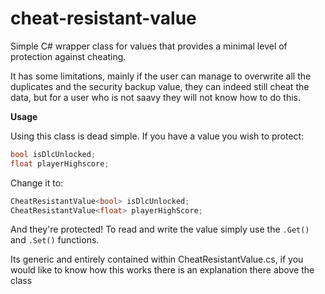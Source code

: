 # cheat-resistant-value
Simple C# wrapper class for values that provides a minimal level of protection against cheating.

It has some limitations, mainly if the user can manage to overwrite all the duplicates and the security backup value, they can indeed still cheat the data, but for a user who is not saavy they will not know how to do this.

**Usage**

Using this class is dead simple. If you have a value you wish to protect:

```cpp
bool isDlcUnlocked;
float playerHighscore;
```
Change it to:
```cpp
CheatResistantValue<bool> isDlcUnlocked;
CheatResistantValue<float> playerHighScore;
```
And they're protected! To read and write the value simply use the `.Get()` and `.Set()` functions.

Its generic and entirely contained within CheatResistantValue.cs, if you would like to know how this works there is an explanation there above the class
